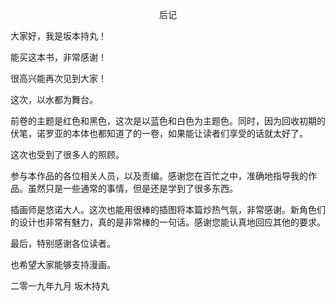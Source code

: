 <p align="center">后记</p>

大家好，我是坂本持丸！

能买这本书，非常感谢！

很高兴能再次见到大家！

这次，以水都为舞台。

前卷的主题是红色和黑色，这次是以蓝色和白色为主题色。同时，因为回收初期的伏笔，诺罗亚的本体也都知道了的一卷，如果能让读者们享受的话就太好了。

这次也受到了很多人的照顾。

参与本作品的各位相关人员，以及责编。感谢您在百忙之中，准确地指导我的作品。虽然只是一些通常的事情，但是还是学到了很多东西。

插画师是悠诺大人。这次也能用很棒的插图将本篇炒热气氛，非常感谢。新角色们的设计也非常有魅力，真的是非常棒的一句话。感谢您能认真地回应其他的要求。

最后，特别感谢各位读者。

也希望大家能够支持漫画。

二零一九年九月 坂木持丸

